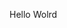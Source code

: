 Hello Wolrd






































































































































































































































































































































































































































































































































































































































































































































































































































































































































































































































































































































































































































































































































































































































































































































































































































































































































































































































































































































































































































































































































































































































































































































































































































